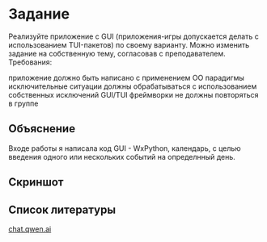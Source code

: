 # Задание
Реализуйте приложение с GUI (приложения-игры допускается делать с использованием TUI-пакетов) по своему варианту. Можно изменить задание на собственную тему, согласовав с преподавателем. Требования:

приложение должно быть написано с применением ОО парадигмы
исключительные ситуации должны обрабатываться с использованием собственных исключений
GUI/TUI фреймворки не должны повторяться в группе

## Объяснение 
Входе работы я написала код GUI - WxPython, календарь, с целью введения одного или нескольких событий на определнный день.

## Скриншот

## Список литературы
[chat.qwen.ai](https://chat.qwen.ai/c/0cb0994f-4c6c-4887-be41-0408d99a3969)
